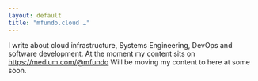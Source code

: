 ```yaml
---
layout: default
title: "mfundo.cloud ☁️"
---
```


<div class="content-overview">
  <p>I write about cloud infrastructure, Systems Engineering, DevOps and software development. At the moment my content sits on <a href="https://medium.com/@mfundo">https://medium.com/@mfundo</a> Will be moving my content to here at some soon. 
  </p>
  
</div>

